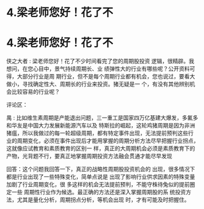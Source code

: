 # 4.梁老师您好！花了不

# 4.梁老师您好！花了不

侠之大者 : 梁老师您好！花了不少时间看完了您的周期股投资 逻辑，很精辟。我想问，在您心目中，景气持续周期长、业 绩弹性大的行业有哪些呢？公开资料可得，大部分行业是周 期行业，但不是每个周期行业都有机会，您也说过，要看大 做小，寻找确定性大、周期长的行业来投资。猪无疑是一 个，有没有其他辨别机会比较容易的行业呢？

评论区：

禺 : 比如维生素周期是产能退出问题，三一重工是国家四万亿基建大爆发，多氟多和华友是中国大力发展新能源汽车以及 特斯拉的崛起，这轮鸡猪周期是因为非洲猪瘟，所以我做过的每一轮超级周期，都有特定事件出现，无法提前预判这些行 业的周期变化，必须在事件出现后才能用掌握的周期分析方法尽早把握行业拐点，这就像应试教育和素质教育的区别一 样，真正的大周期机会必须是素质教育下的产物，光背题不行，要真正地掌握周期投资方法融会贯通才能尽早发现

回答：这个问题我回答一下，真正的战略性周期股投资机会的 出现，很多情况下都是行业出现了一些特殊变化，简单点说是 出现了影响行业供求因素的特殊变量加剧了行业周期变化，很 多这样的机会无法提前预判，不能守株待兔似的提前圈定一些 周期性行业作为候选。最正确的方法还是深入掌握周期股的系 统投资方法，尤其是量化分析，周期拐点分析，等机会出现 时，才有可能及时把握住。